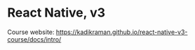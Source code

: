 # React Native, v3

Course website: <https://kadikraman.github.io/react-native-v3-course/docs/intro/>
